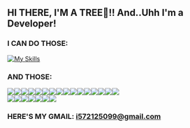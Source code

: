 ## HI THERE, I'M A TREE🌳!! And..Uhh I'm a Developer!

### I CAN DO THOSE:

<!--
**heyiamatree/heyiamatree** is a ✨ _special_ ✨ repository because its `README.md` (this file) appears on your GitHub profile.

Here are some ideas to get you started:

- 🔭 I’m currently working on ...
- 🌱 I’m currently learning ...
- 👯 I’m looking to collaborate on ...
- 🤔 I’m looking for help with ...
- 💬 Ask me about ...
- 📫 How to reach me: ...
- 😄 Pronouns: ...
- ⚡ Fun fact: ...

[![My Skills](https://skillicons.dev/icons?i=linux,py,c,cpp,java,nodejs,rust,go,cs,electron,vim,blender,swift,godot&theme=light)](https://skillicons.dev)

-->


[![My Skills](https://skillicons.dev/icons?i=linux,swift,py,c,cpp,java,rust,nodejs,go,cs,electron,vim&theme=dark)](https://skillicons.dev)

### AND THOSE:

<div style="display:flex;">
  <img src="https://img.shields.io/static/v1?label=&message=React&color=0088CC&logo=React&logoColor=white&style=flat-square">
  <img src="https://img.shields.io/static/v1?label=&message=Angular&color=D70040&logo=Angular&logoColor=white&style=flat-square">
  <img src="https://img.shields.io/static/v1?label=&message=Vite%20JS&color=646CFF&logo=Vite&logoColor=white&style=flat-square">
  <img src="https://img.shields.io/static/v1?label=&message=Redux&color=764ABC&logo=Redux&logoColor=white&style=flat-square">
  <img src="https://img.shields.io/static/v1?label=&message=Jest&color=C21325&logo=Jest&logoColor=white&style=flat-square">
  <img src="https://img.shields.io/static/v1?label=&message=Typescript&color=0088CC&logo=Typescript&logoColor=white&style=flat-square">
  <img src="https://img.shields.io/static/v1?label=&message=Sass&color=CC6699&logo=Sass&logoColor=white&style=flat-square">
  <img src="https://img.shields.io/static/v1?label=&message=Figma&color=F24E1E&logo=figma&logoColor=white&style=flat-square">
  <img src="https://img.shields.io/static/v1?label=&message=NodeJS&color=339933&logo=nodedotjs&logoColor=white&style=flat-square">
  <img src="https://img.shields.io/static/v1?label=&message=Sequelize&color=004B49&logo=Sequelize&logoColor=white&style=flat-square">
  <img src="https://img.shields.io/static/v1?label=&message=SQLite&color=8C92AC&logo=SQLite&logoColor=white&style=flat-square">
  <img src="https://img.shields.io/static/v1?label=&message=MongoDB&color=47A248&logo=mongoDB&logoColor=white&style=flat-square">
  <img src="https://img.shields.io/static/v1?label=&message=ExpressJS&color=000000&logo=express&logoColor=white&style=flat-square">
  <img src="https://img.shields.io/static/v1?label=&message=Git&color=F05032&logo=Git&logoColor=white&style=flat-square">
  <img src="https://img.shields.io/static/v1?label=&message=Docker&color=086DD7&logo=Docker&logoColor=white&style=flat-square">
  <img src="https://img.shields.io/static/v1?label=&message=Puppeteer&color=40B5A4&logo=puppeteer&logoColor=white&style=flat-square">
</div>

<div style="display:flex;">
  <img src="https://img.shields.io/static/v1?label=&message=PHP&color=777BB4&logo=php&logoColor=white&style=flat-square">
  <img src="https://img.shields.io/static/v1?label=&message=Laravel&color=FF2D20&logo=Laravel&logoColor=white&style=flat-square">
  <img src="https://img.shields.io/static/v1?label=&message=MySQL&color=4169E1&logo=MySQL&logoColor=white&style=flat-square">
  <img src="https://img.shields.io/static/v1?label=&message=Codeigniter&color=EF4223&logo=Codeigniter&logoColor=white&style=flat-square">
  <img src="https://img.shields.io/static/v1?label=&message=XAMPP&color=FB7A24&logo=xampp&logoColor=white&style=flat-square">
  <img src="https://img.shields.io/static/v1?label=&message=After Effects&color=9999FF&logo=adobeaftereffects&logoColor=white&style=flat-square">
  <img src="https://img.shields.io/static/v1?label=&message=Blender&color=F5792A&logo=blender&logoColor=white&style=flat-square">
</div>

### HERE'S MY GMAIL: i572125099@gmail.com
